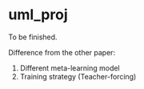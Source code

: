 # uml_proj
To be finished.

Difference from the other paper:
1. Different meta-learning model
2. Training strategy (Teacher-forcing)

